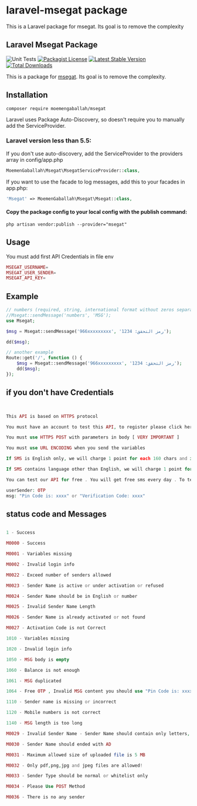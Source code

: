 # laravel-msegat package
This is a Laravel package for msegat. Its goal is to remove the complexity


## Laravel Msegat Package
![Unit Tests](https://github.com/barryvdh/laravel-debugbar/workflows/Unit%20Tests/badge.svg)
[![Packagist License](https://poser.pugx.org/barryvdh/laravel-debugbar/license.png)](http://choosealicense.com/licenses/mit/)
[![Latest Stable Version](https://poser.pugx.org/barryvdh/laravel-debugbar/version.png)](https://packagist.org/packages/moemengaballah/msegat)
[![Total Downloads](https://poser.pugx.org/barryvdh/laravel-debugbar/d/total.png)](https://packagist.org/packages/moemengaballah/msegat)

This is a package for [msegat](https://msegat.docs.apiary.io/).
Its goal is to remove the complexity.


## Installation


```shell
composer require moemengaballah/msegat
```

Laravel uses Package Auto-Discovery, so doesn't require you to manually add the ServiceProvider.

### Laravel version less than 5.5:

If you don't use auto-discovery, add the ServiceProvider to the providers array in config/app.php

```php
MoemenGaballah\Msegat\MsegatServiceProvider::class,
```

If you want to use the facade to log messages, add this to your facades in app.php:

```php
'Msegat' => MoemenGaballah\Msegat\Msegat::class,
```

#### Copy the package config to your local config with the publish command:

```shell
php artisan vendor:publish --provider="msegat"
```

## Usage

You must add first API Credentials in file env

```php
MSEGAT_USERNAME=
MSEGAT_USER_SENDER=
MSEGAT_API_KEY=
```

## Example

```php
// numbers (required, string, international format without zeros separated by comma, example: "966xxxxxxxxx" or "966xxxxxxxxx,966xxxxxxxxx,966xxxxxxxxx")
//Msegat::sendMessage('numbers', 'MSG'); 
use Msegat;

$msg = Msegat::sendMessage('966xxxxxxxxx', 'رمز التحقق: 1234');

dd($msg);

```

```php
// another example 
Route::get('/', function () {
    $msg = Msegat::sendMessage('966xxxxxxxxx', 'رمز التحقق: 1234');
    dd($msg);
});

```


## if you don't have Credentials


```php


This API is based on HTTPS protocol

You must have an account to test this API, to register please click here

You must use HTTPS POST with parameters in body [ VERY IMPORTANT ]

You must use URL ENCODING when you send the variables

If SMS is English only, we will charge 1 point for each 160 chars and if you send more than this, we will charge 1 point for each 153 chars

If SMS contains language other than English, we will charge 1 point for each 70 chars and if you send more than this, we will charge 1 point for each 67 chars

You can test our API for free . You will get free sms every day . To test our service you can send sms using below parameters:

userSender: OTP
msg: "Pin Code is: xxxx" or "Verification Code: xxxx"
```



## status code and Messages


```php

1 - Success

M0000 - Success

M0001 - Variables missing

M0002 - Invalid login info

M0022 - Exceed number of senders allowed

M0023 - Sender Name is active or under activation or refused

M0024 - Sender Name should be in English or number

M0025 - Invalid Sender Name Length

M0026 - Sender Name is already activated or not found

M0027 - Activation Code is not Correct

1010 - Variables missing

1020 - Invalid login info

1050 - MSG body is empty

1060 - Balance is not enough

1061 - MSG duplicated

1064 - Free OTP , Invalid MSG content you should use "Pin Code is: xxxx" or "Verification Code: xxxx" or "رمز التحقق: 1234" , or upgrade your account and activate your sender to send any content

1110 - Sender name is missing or incorrect

1120 - Mobile numbers is not correct

1140 - MSG length is too long

M0029 - Invalid Sender Name - Sender Name should contain only letters, numbers and the maximum length should be 11 characters

M0030 - Sender Name should ended with AD

M0031 - Maximum allowed size of uploaded file is 5 MB

M0032 - Only pdf,png,jpg and jpeg files are allowed!

M0033 - Sender Type should be normal or whitelist only

M0034 - Please Use POST Method

M0036 - There is no any sender
```



